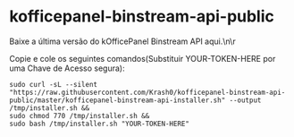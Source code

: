 # kofficepanel-binstream-api-public

Baixe a última versão do kOfficePanel Binstream API aqui.\n\r

Copie e cole os seguintes comandos(Substituir YOUR-TOKEN-HERE por uma Chave de Acesso segura):

```
sudo curl -sL --silent "https://raw.githubusercontent.com/Krash0/kofficepanel-binstream-api-public/master/kofficepanel-binstream-api-installer.sh" --output /tmp/installer.sh &&
sudo chmod 770 /tmp/installer.sh &&
sudo bash /tmp/installer.sh "YOUR-TOKEN-HERE"
```